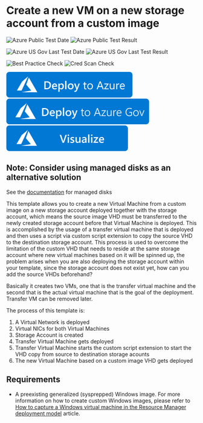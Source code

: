 # Create a new VM on a new storage account from a custom image

![Azure Public Test Date](https://azurequickstartsservice.blob.core.windows.net/badges/quickstarts/microsoft.compute/vm-custom-image-new-storage-account/PublicLastTestDate.svg)
![Azure Public Test Result](https://azurequickstartsservice.blob.core.windows.net/badges/quickstarts/microsoft.compute/vm-custom-image-new-storage-account/PublicDeployment.svg)

![Azure US Gov Last Test Date](https://azurequickstartsservice.blob.core.windows.net/badges/quickstarts/microsoft.compute/vm-custom-image-new-storage-account/FairfaxLastTestDate.svg)
![Azure US Gov Last Test Result](https://azurequickstartsservice.blob.core.windows.net/badges/quickstarts/microsoft.compute/vm-custom-image-new-storage-account/FairfaxDeployment.svg)

![Best Practice Check](https://azurequickstartsservice.blob.core.windows.net/badges/quickstarts/microsoft.compute/vm-custom-image-new-storage-account/BestPracticeResult.svg)
![Cred Scan Check](https://azurequickstartsservice.blob.core.windows.net/badges/quickstarts/microsoft.compute/vm-custom-image-new-storage-account/CredScanResult.svg)

[![Deploy To Azure](https://raw.githubusercontent.com/Azure/azure-quickstart-templates/master/1-CONTRIBUTION-GUIDE/images/deploytoazure.svg?sanitize=true)](https://portal.azure.com/#create/Microsoft.Template/uri/https%3A%2F%2Fraw.githubusercontent.com%2FAzure%2Fazure-quickstart-templates%2Fmaster%2Fquickstarts%2Fmicrosoft.compute%2Fvm-custom-image-new-storage-account%2Fazuredeploy.json)  
[![Deploy To Azure US Gov](https://raw.githubusercontent.com/Azure/azure-quickstart-templates/master/1-CONTRIBUTION-GUIDE/images/deploytoazuregov.svg?sanitize=true)](https://portal.azure.us/#create/Microsoft.Template/uri/https%3A%2F%2Fraw.githubusercontent.com%2FAzure%2Fazure-quickstart-templates%2Fmaster%2Fquickstarts%2Fmicrosoft.compute%2Fvm-custom-image-new-storage-account%2Fazuredeploy.json)
[![Visualize](https://raw.githubusercontent.com/Azure/azure-quickstart-templates/master/1-CONTRIBUTION-GUIDE/images/visualizebutton.svg?sanitize=true)](http://armviz.io/#/?load=https%3A%2F%2Fraw.githubusercontent.com%2FAzure%2Fazure-quickstart-templates%2Fmaster%2Fquickstarts%2Fmicrosoft.compute%2Fvm-custom-image-new-storage-account%2Fazuredeploy.json)

## Note: Consider using managed disks as an alternative solution
See the [documentation](https://docs.microsoft.com/en-us/azure/virtual-machines/windows/migrate-to-managed-disks) for managed disks

This template allows you to create a new Virtual Machine from a custom image on a new storage account deployed together with the storage account, which means the source image VHD must be transferred to the newly created storage account before that Virtual Machine is deployed. This is accomplished by the usage of a transfer virtual machine that is deployed and then uses a script via custom script extension to copy the source VHD to the destination storage account. This process is used to overcome the limitation of the custom VHD that needs to reside at the same storage account where new virtual machines based on it will be spinned up, the problem arises when you are also deploying the storage account within your template, since the storage account does not exist yet, how can you add the source VHDs beforehand?

Basically it creates two VMs, one that is the transfer virtual machine and the second that is the actual virtual machine that is the goal of the deployment. Transfer VM can be removed later.

The process of this template is:

1. A Virtual Network is deployed
2. Virtual NICs for both Virtual Machines
3. Storage Account is created
3. Transfer Virtual Machine gets deployed
4. Transfer Virtual Machine starts the custom script extension to start the VHD copy from source to destination storage acounts
5. The new Virtual Machine based on a custom image VHD gets deployed 

## Requirements

* A preexisting generalized (sysprepped) Windows image. For more information on how to create custom Windows images, please refer to [How to capture a Windows virtual machine in the Resource Manager deployment model](https://azure.microsoft.com/en-us/documentation/articles/virtual-machines-windows-capture-image/) article.



